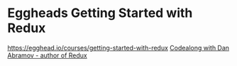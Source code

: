 # Eggheads Getting Started with Redux

https://egghead.io/courses/getting-started-with-redux
[Codealong with Dan Abramov - author of Redux]()
